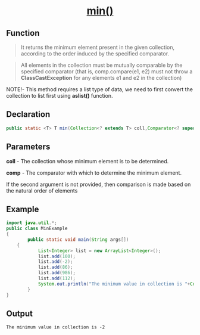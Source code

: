 <h1 align="center"><a href="#">min() </a></h1>


## Function

>It returns the minimum element present in the given collection, according to the order induced by the specified comparator.

>All elements in the collection must be mutually comparable by the specified comparator 
(that is, comp.compare(e1, e2) must not throw a <b>ClassCastException</b> for any elements e1 and e2 in the collection)

NOTE!- This method requires a list type of data, we need to first convert the collection to list first using <b>aslist()</b> function.

## Declaration

```java
public static <T> T min(Collection<? extends T> coll,Comparator<? super T> comp)
```

## Parameters
<b>coll</b> - The collection whose minimum element is to be determined.

<b>comp</b> - The comparator with which to determine the minimum element.

If the second argument is not provided, then comparison is made based on the natural order of elements

## Example

```java
import java.util.*;  
public class MinExample 
{  
    	public static void main(String args[])
	{         
        	List<Integer> list = new ArrayList<Integer>();  
        	list.add(100);  
        	list.add(-2);  
        	list.add(86);  
        	list.add(986);  
        	list.add(112);    
        	System.out.println("The minimum value in collection is "+Collections.min(list,null));  
    	}  
}  
```

## Output

```
The minimum value in collection is -2
```
